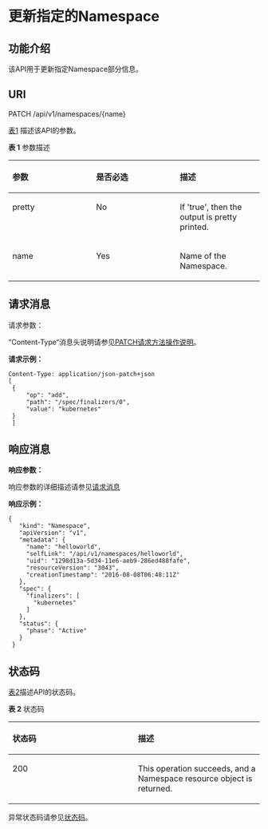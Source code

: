 # 更新指定的Namespace<a name="cce_02_0057"></a>

## 功能介绍<a name="sc61ab07a6774411fb5e23e4e03f0e408"></a>

该API用于更新指定Namespace部分信息。

## URI<a name="s5c4ede3df2254d4f9f948470a4167390"></a>

PATCH /api/v1/namespaces/\{name\}

[表1](#zh-cn_topic_0079614923_table59025204)  描述该API的参数。

**表 1**  参数描述

<a name="zh-cn_topic_0079614923_table59025204"></a>
<table><thead align="left"><tr id="zh-cn_topic_0079614923_row63400648"><th class="cellrowborder" valign="top" width="33.33333333333333%" id="mcps1.2.4.1.1"><p id="zh-cn_topic_0079614923_p35178835"><a name="zh-cn_topic_0079614923_p35178835"></a><a name="zh-cn_topic_0079614923_p35178835"></a>参数</p>
</th>
<th class="cellrowborder" valign="top" width="33.33333333333333%" id="mcps1.2.4.1.2"><p id="p22220716201640"><a name="p22220716201640"></a><a name="p22220716201640"></a>是否必选</p>
</th>
<th class="cellrowborder" valign="top" width="33.33333333333333%" id="mcps1.2.4.1.3"><p id="p55047609201640"><a name="p55047609201640"></a><a name="p55047609201640"></a>描述</p>
</th>
</tr>
</thead>
<tbody><tr id="zh-cn_topic_0079614923_row19774328"><td class="cellrowborder" valign="top" width="33.33333333333333%" headers="mcps1.2.4.1.1 "><p id="zh-cn_topic_0079614923_p58216758"><a name="zh-cn_topic_0079614923_p58216758"></a><a name="zh-cn_topic_0079614923_p58216758"></a>pretty</p>
</td>
<td class="cellrowborder" valign="top" width="33.33333333333333%" headers="mcps1.2.4.1.2 "><p id="zh-cn_topic_0079614923_p17936932"><a name="zh-cn_topic_0079614923_p17936932"></a><a name="zh-cn_topic_0079614923_p17936932"></a>No</p>
</td>
<td class="cellrowborder" valign="top" width="33.33333333333333%" headers="mcps1.2.4.1.3 "><p id="zh-cn_topic_0079614923_p43605354"><a name="zh-cn_topic_0079614923_p43605354"></a><a name="zh-cn_topic_0079614923_p43605354"></a>If 'true', then the output is pretty printed.</p>
</td>
</tr>
<tr id="zh-cn_topic_0079614923_row56903870"><td class="cellrowborder" valign="top" width="33.33333333333333%" headers="mcps1.2.4.1.1 "><p id="zh-cn_topic_0079614923_p45810748"><a name="zh-cn_topic_0079614923_p45810748"></a><a name="zh-cn_topic_0079614923_p45810748"></a>name</p>
</td>
<td class="cellrowborder" valign="top" width="33.33333333333333%" headers="mcps1.2.4.1.2 "><p id="zh-cn_topic_0079614923_p19683111"><a name="zh-cn_topic_0079614923_p19683111"></a><a name="zh-cn_topic_0079614923_p19683111"></a>Yes</p>
</td>
<td class="cellrowborder" valign="top" width="33.33333333333333%" headers="mcps1.2.4.1.3 "><p id="zh-cn_topic_0079614923_p50828134"><a name="zh-cn_topic_0079614923_p50828134"></a><a name="zh-cn_topic_0079614923_p50828134"></a>Name of the Namespace.</p>
</td>
</tr>
</tbody>
</table>

## 请求消息<a name="s4d6a0dae909c4b3d800845ccdd482356"></a>

请求参数：

“Content-Type“消息头说明请参见[PATCH请求方法操作说明](PATCH请求方法操作说明.md)。

**请求示例：**

```
Content-Type: application/json-patch+json
[ 
 { 
     "op": "add", 
     "path": "/spec/finalizers/0", 
     "value": "kubernetes" 
 } 
 ]
```

## 响应消息<a name="s89a8214dd2d7407393601192524b8ada"></a>

**响应参数：**

响应参数的详细描述请参见[请求消息](创建Namespace.md#zh-cn_topic_0079615062_ref458675483)

**响应示例：**

```
{ 
   "kind": "Namespace", 
   "apiVersion": "v1", 
   "metadata": { 
     "name": "helloworld", 
     "selfLink": "/api/v1/namespaces/helloworld", 
     "uid": "1298d13a-5d34-11e6-aeb9-286ed488fafe", 
     "resourceVersion": "3043", 
     "creationTimestamp": "2016-08-08T06:48:11Z" 
   }, 
   "spec": { 
     "finalizers": [ 
       "kubernetes" 
     ] 
   }, 
   "status": { 
     "phase": "Active" 
   } 
 }
```

## 状态码<a name="s49d4dd78f7d2431d8a003bd92b596d76"></a>

[表2](#zh-cn_topic_0079614923_table61464796)描述API的状态码。

**表 2**  状态码

<a name="zh-cn_topic_0079614923_table61464796"></a>
<table><thead align="left"><tr id="zh-cn_topic_0079614923_row24265995"><th class="cellrowborder" valign="top" width="50%" id="mcps1.2.3.1.1"><p id="p6837280201640"><a name="p6837280201640"></a><a name="p6837280201640"></a>状态码</p>
</th>
<th class="cellrowborder" valign="top" width="50%" id="mcps1.2.3.1.2"><p id="p16948825201640"><a name="p16948825201640"></a><a name="p16948825201640"></a>描述</p>
</th>
</tr>
</thead>
<tbody><tr id="zh-cn_topic_0079614923_row37389755"><td class="cellrowborder" valign="top" width="50%" headers="mcps1.2.3.1.1 "><p id="zh-cn_topic_0079614923_p8671305"><a name="zh-cn_topic_0079614923_p8671305"></a><a name="zh-cn_topic_0079614923_p8671305"></a>200</p>
</td>
<td class="cellrowborder" valign="top" width="50%" headers="mcps1.2.3.1.2 "><p id="zh-cn_topic_0079614923_p31287108"><a name="zh-cn_topic_0079614923_p31287108"></a><a name="zh-cn_topic_0079614923_p31287108"></a>This operation succeeds, and a Namespace resource object is returned.</p>
</td>
</tr>
</tbody>
</table>

异常状态码请参见[状态码](状态码.md)。

